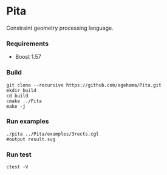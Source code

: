 Pita
===
Constraint geometry processing language.

### Requirements
- Boost 1.57

### Build

    git clone --recursive https://github.com/agehama/Pita.git
    mkdir build
    cd build
    cmake ../Pita
    make -j

### Run examples

    ./pita ../Pita/examples/3rects.cgl
    #output result.svg

### Run test

    ctest -V